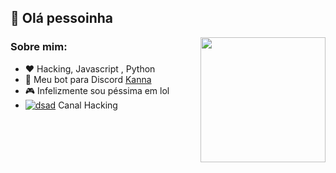 
## 👋 Olá pessoinha



<img align='right' src='https://user-images.githubusercontent.com/5713670/87202985-820dcb80-c2b6-11ea-9f56-7ec461c497c3.gif' width='200"'>


### Sobre mim:
- :heart: Hacking, Javascript , Python
- 🤖 Meu bot para Discord [Kanna](https://kannachan.online)
- 🎮 Infelizmente sou péssima em lol 
- [![dsad](https://cdn.discordapp.com/attachments/581170733565214731/810281331031408641/1384060_1.png)](https://www.youtube.com/channel/UCK9-ey3ELCm-EnHeyovvXWw) Canal Hacking
